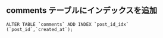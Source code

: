 ## comments テーブルにインデックスを追加

```
ALTER TABLE `comments` ADD INDEX `post_id_idx` (`post_id`,`created_at`);
```
